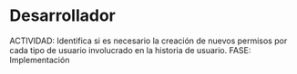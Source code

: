 # Desarrollador

ACTIVIDAD: Identifica si es necesario la creación de nuevos permisos por cada tipo de usuario involucrado en la historia de usuario.
FASE: Implementación